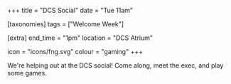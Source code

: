 +++
title = "DCS Social"
date = "Tue 11am"

[taxonomies]
tags = ["Welcome Week"]

[extra]
end_time = "1pm"
location = "DCS Atrium"

icon = "icons/fng.svg"
colour = "gaming"
+++

We're helping out at the DCS social! Come along, meet the exec, and play some games. 